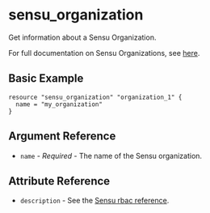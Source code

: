 # sensu_organization

Get information about a Sensu Organization.

For full documentation on Sensu Organizations, see [here](https://docs.sensu.io/sensu-core/2.0/reference/rbac/#organization).

## Basic Example

```hcl
resource "sensu_organization" "organization_1" {
  name = "my_organization"
}
```

## Argument Reference

* `name` - *Required* - The name of the Sensu organization.

## Attribute Reference

* `description` - See the [Sensu rbac reference](https://docs.sensu.io/sensu-core/2.0/reference/rbac/#organization).
